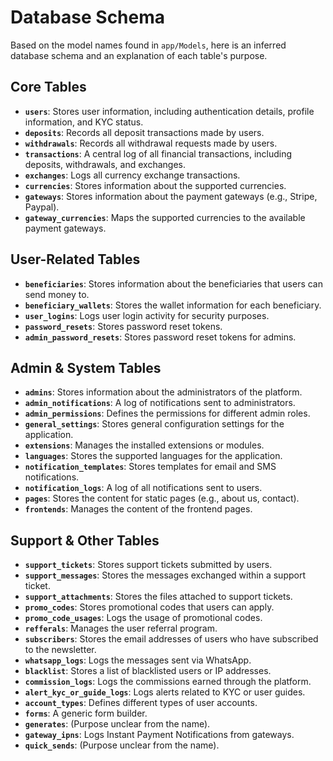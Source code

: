 # Database Schema

Based on the model names found in `app/Models`, here is an inferred database schema and an explanation of each table's purpose.

## Core Tables

-   **`users`**: Stores user information, including authentication details, profile information, and KYC status.
-   **`deposits`**: Records all deposit transactions made by users.
-   **`withdrawals`**: Records all withdrawal requests made by users.
-   **`transactions`**: A central log of all financial transactions, including deposits, withdrawals, and exchanges.
-   **`exchanges`**: Logs all currency exchange transactions.
-   **`currencies`**: Stores information about the supported currencies.
-   **`gateways`**: Stores information about the payment gateways (e.g., Stripe, Paypal).
-   **`gateway_currencies`**: Maps the supported currencies to the available payment gateways.

## User-Related Tables

-   **`beneficiaries`**: Stores information about the beneficiaries that users can send money to.
-   **`beneficiary_wallets`**: Stores the wallet information for each beneficiary.
-   **`user_logins`**: Logs user login activity for security purposes.
-   **`password_resets`**: Stores password reset tokens.
-   **`admin_password_resets`**: Stores password reset tokens for admins.

## Admin & System Tables

-   **`admins`**: Stores information about the administrators of the platform.
-   **`admin_notifications`**: A log of notifications sent to administrators.
-   **`admin_permissions`**: Defines the permissions for different admin roles.
-   **`general_settings`**: Stores general configuration settings for the application.
-   **`extensions`**: Manages the installed extensions or modules.
-   **`languages`**: Stores the supported languages for the application.
-   **`notification_templates`**: Stores templates for email and SMS notifications.
-   **`notification_logs`**: A log of all notifications sent to users.
-   **`pages`**: Stores the content for static pages (e.g., about us, contact).
-   **`frontends`**: Manages the content of the frontend pages.

## Support & Other Tables

-   **`support_tickets`**: Stores support tickets submitted by users.
-   **`support_messages`**: Stores the messages exchanged within a support ticket.
-   **`support_attachments`**: Stores the files attached to support tickets.
-   **`promo_codes`**: Stores promotional codes that users can apply.
-   **`promo_code_usages`**: Logs the usage of promotional codes.
-   **`refferals`**: Manages the user referral program.
-   **`subscribers`**: Stores the email addresses of users who have subscribed to the newsletter.
-   **`whatsapp_logs`**: Logs the messages sent via WhatsApp.
-   **`blacklist`**: Stores a list of blacklisted users or IP addresses.
-   **`commission_logs`**: Logs the commissions earned through the platform.
-   **`alert_kyc_or_guide_logs`**: Logs alerts related to KYC or user guides.
-   **`account_types`**: Defines different types of user accounts.
-   **`forms`**: A generic form builder.
-   **`generates`**: (Purpose unclear from the name).
-   **`gateway_ipns`**: Logs Instant Payment Notifications from gateways.
-   **`quick_sends`**: (Purpose unclear from the name).
